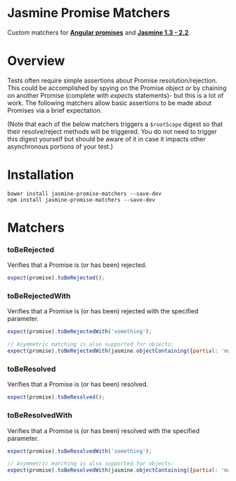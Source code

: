 Jasmine Promise Matchers
================

Custom matchers for **[Angular promises](http://docs.angularjs.org/api/ng/service/$q)** and **[Jasmine 1.3 - 2.2](jasmine.github.io/)**.

# Overview

Tests often require simple assertions about Promise resolution/rejection. This could be accomplished by spying on the Promise object *or* by chaining on another Promise (complete with *expects* statements)- but this is a lot of work. The following matchers allow basic assertions to be made about Promises via a brief expectation.

(Note that each of the below matchers triggers a `$rootScope` digest so that their resolve/reject methods will be triggered. You do not need to trigger this digest yourself but should be aware of it in case it impacts other asynchronous portions of your test.)


# Installation

```
bower install jasmine-promise-matchers --save-dev
npm install jasmine-promise-matchers --save-dev
```

# Matchers

### toBeRejected
Verifies that a Promise is (or has been) rejected.
```js
expect(promise).toBeRejected();
```

### toBeRejectedWith
Verifies that a Promise is (or has been) rejected with the specified parameter.
```js
expect(promise).toBeRejectedWith('something');

// Asymmetric matching is also supported for objects:
expect(promise).toBeRejectedWith(jasmine.objectContaining({partial: 'match'}));
```

### toBeResolved
Verifies that a Promise is (or has been) resolved.
```js
expect(promise).toBeResolved();
```

### toBeResolvedWith
Verifies that a Promise is (or has been) resolved with the specified parameter.
```js
expect(promise).toBeResolvedWith('something');

// Asymmetric matching is also supported for objects:
expect(promise).toBeResolvedWith(jasmine.objectContaining({partial: 'match'}));
```

